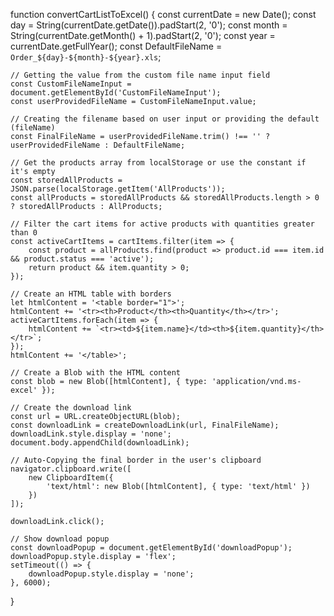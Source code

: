 function convertCartListToExcel() {
    const currentDate = new Date();
    const day = String(currentDate.getDate()).padStart(2, '0');
    const month = String(currentDate.getMonth() + 1).padStart(2, '0');
    const year = currentDate.getFullYear();
    const DefaultFileName = `Order_${day}-${month}-${year}.xls`;

    // Getting the value from the custom file name input field
    const CustomFileNameInput = document.getElementById('CustomFileNameInput');
    const userProvidedFileName = CustomFileNameInput.value;

    // Creating the filename based on user input or providing the default (fileName)
    const FinalFileName = userProvidedFileName.trim() !== '' ? userProvidedFileName : DefaultFileName;

    // Get the products array from localStorage or use the constant if it's empty
    const storedAllProducts = JSON.parse(localStorage.getItem('AllProducts'));
    const allProducts = storedAllProducts && storedAllProducts.length > 0 ? storedAllProducts : AllProducts;

    // Filter the cart items for active products with quantities greater than 0
    const activeCartItems = cartItems.filter(item => {
        const product = allProducts.find(product => product.id === item.id && product.status === 'active');
        return product && item.quantity > 0;
    });

    // Create an HTML table with borders
    let htmlContent = '<table border="1">';
    htmlContent += '<tr><th>Product</th><th>Quantity</th></tr>';
    activeCartItems.forEach(item => {
        htmlContent += `<tr><td>${item.name}</td><th>${item.quantity}</th></tr>`;
    });
    htmlContent += '</table>';

    // Create a Blob with the HTML content
    const blob = new Blob([htmlContent], { type: 'application/vnd.ms-excel' });

    // Create the download link
    const url = URL.createObjectURL(blob);
    const downloadLink = createDownloadLink(url, FinalFileName);
    downloadLink.style.display = 'none';
    document.body.appendChild(downloadLink);

    // Auto-Copying the final border in the user's clipboard
    navigator.clipboard.write([
        new ClipboardItem({
            'text/html': new Blob([htmlContent], { type: 'text/html' })
        })
    ]);

    downloadLink.click();

    // Show download popup
    const downloadPopup = document.getElementById('downloadPopup');
    downloadPopup.style.display = 'flex';
    setTimeout(() => {
        downloadPopup.style.display = 'none';
    }, 6000);
}